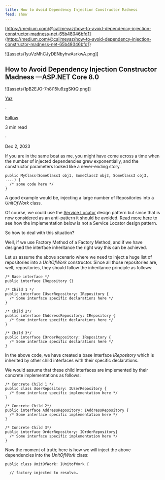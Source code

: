 ```yaml
---
title: How to Avoid Dependency Injection Constructor Madness
feed: show
---
```


[https://medium.com/@callmeyaz/how-to-avoid-dependency-injection-constructor-madness-net-65b48046bfd1](https://medium.com/@callmeyaz/how-to-avoid-dependency-injection-constructor-madness-net-65b48046bfd1)

![[assets/1yuVzMhCJyDENbyhwAsrkwA.png]]

## How to Avoid Dependency Injection Constructor Madness —ASP.NET Core 8.0

![[assets/1pB2EJO-7n8i15lu9zgSKtQ.png]]

[Yaz](https://medium.com/@callmeyaz?source=post_page-----65b48046bfd1--------------------------------)

·

[Follow](https://medium.com/m/signin?actionUrl=https%3A%2F%2Fmedium.com%2F_%2Fsubscribe%2Fuser%2F821989934a74&operation=register&redirect=https%3A%2F%2Fmedium.com%2F%40callmeyaz%2Fhow-to-avoid-dependency-injection-constructor-madness-net-65b48046bfd1&user=Yaz&userId=821989934a74&source=post_page-821989934a74----65b48046bfd1---------------------post_header-----------)

3 min read

·

Dec 2, 2023

If you are in the same boat as me, you might have come across a time when the number of injected dependencies grew exponentially, and the constructor parameters looked like a never-ending story.

```Plain
public MyClass(SomeClass1 obj1, SomeClass2 obj2, SomeClass3 obj3, ....) {
  /* some code here */
}
```

A good example would be, injecting a large number of Repositories into a _UnitOfWork_ class.

Of course, we could use the [Service Locator](https://blog.ploeh.dk/2010/02/03/ServiceLocatorisanAnti-Pattern/) design pattern but since that is now considered as an anti-pattern it should be avoided. [Read more here](https://medium.com/@callmeyaz/factory-pattern-vs-service-locator-3e6511e03cc0) to see how the implementation below is not a Service Locator design pattern.

So how to deal with this situation?

Well, if we use Factory Method of a Factory Method, and if we have designed the interface inheritance the right way this can be achieved.

Let us assume the above scenario where we need to inject a huge list of repositories into a _UnitOfWork_ constructor. Since all those repositories are, well, repositories, they should follow the inheritance principle as follows:

```Plain
/* Base interface */
public interface IRepository {}

/* Child 1 */
public interface IUserRepository: IRepository {
  /* Some interface specific declarations here */
}

/* Child 2*/
public interface IAddressRepository: IRepository {
  /* Some interface specific declarations here */
}

/* Child 3*/
public interface IOrderRepository: IRepository {
  /* Some interface specific declarations here */
}
```

In the above code, we have created a base Interface _IRepository_ which is inherited by other child interfaces with their specific declarations.

We would assume that these child interfaces are implemented by their concrete implementations as follows:

```Plain
/* Concrete Child 1 */
public class UserRepository: IUserRepository {
  /* Some interface specific implementation here */
}

/* Concrete Child 2*/
public interface AddressRepository: IAddressRepository {
  /* Some interface specific implementation here */
}

/* Concrete Child 3*/
public interface OrderRepository: IOrderRepository{
  /* Some interface specific implementation here */
}
```

Now the moment of truth; here is how we will inject the above dependencies into the _UnitOfWork_ class:

```Plain
public class UnitOfWork: IUnitofWork {

  // factory injected to resolve…
```
